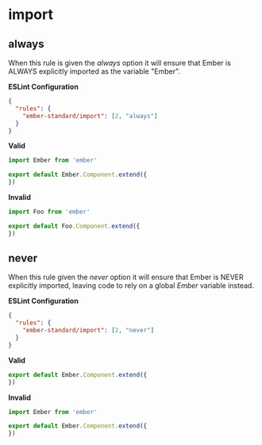 # import

## always

When this rule is given the *always* option it will ensure that Ember is ALWAYS explicitly imported as the variable "Ember".

**ESLint Configuration**

```json
{
  "rules": {
    "ember-standard/import": [2, "always"]
  }
}
```

**Valid**

```js
import Ember from 'ember'

export default Ember.Component.extend({
})
```

**Invalid**

```js
import Foo from 'ember'

export default Foo.Component.extend({
})
```

## never

When this rule given the *never* option it will ensure that Ember is NEVER explicitly imported, leaving code to rely on a global *Ember* variable instead.

**ESLint Configuration**

```json
{
  "rules": {
    "ember-standard/import": [2, "never"]
  }
}
```

**Valid**

```js
export default Ember.Component.extend({
})
```

**Invalid**

```js
import Ember from 'ember'

export default Ember.Component.extend({
})
```
